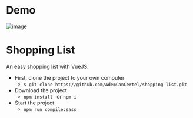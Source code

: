 # Demo 
![image](https://user-images.githubusercontent.com/69676558/118271552-1bef6780-b4ca-11eb-8dce-152ebbc1fea8.png)


# Shopping List
An easy shopping list with VueJS.

 * First, clone the project to your own computer
   - `$ git clone https://github.com/AdemCanCertel/shopping-list.git`
 * Download the project
   - `npm install ` or `npm i`
 * Start the project
   - `npm run compile:sass`
